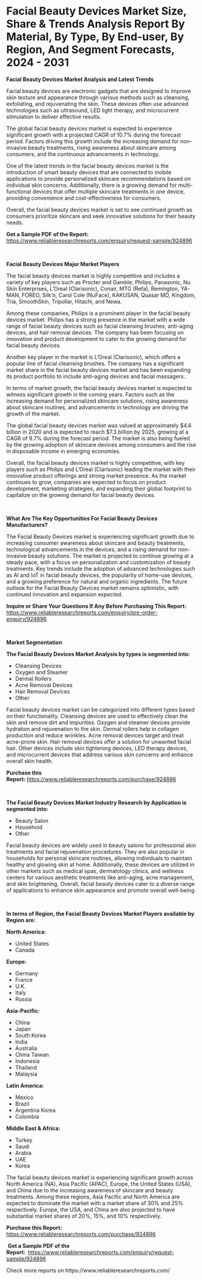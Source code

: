 <p><h1>Facial Beauty Devices Market Size, Share & Trends Analysis Report By Material, By Type, By End-user, By Region, And Segment Forecasts, 2024 - 2031</h1></p><p><strong>Facial Beauty Devices Market Analysis and Latest Trends</strong></p>
<p><p>Facial beauty devices are electronic gadgets that are designed to improve skin texture and appearance through various methods such as cleansing, exfoliating, and rejuvenating the skin. These devices often use advanced technologies such as ultrasound, LED light therapy, and microcurrent stimulation to deliver effective results.</p><p>The global facial beauty devices market is expected to experience significant growth with a projected CAGR of 10.7% during the forecast period. Factors driving this growth include the increasing demand for non-invasive beauty treatments, rising awareness about skincare among consumers, and the continuous advancements in technology.</p><p>One of the latest trends in the facial beauty devices market is the introduction of smart beauty devices that are connected to mobile applications to provide personalized skincare recommendations based on individual skin concerns. Additionally, there is a growing demand for multi-functional devices that offer multiple skincare treatments in one device, providing convenience and cost-effectiveness for consumers.</p><p>Overall, the facial beauty devices market is set to see continued growth as consumers prioritize skincare and seek innovative solutions for their beauty needs.</p></p>
<p><strong>Get a Sample PDF of the Report:&nbsp;</strong> <a href="https://www.reliableresearchreports.com/enquiry/request-sample/924896">https://www.reliableresearchreports.com/enquiry/request-sample/924896</a></p>
<p>&nbsp;</p>
<p><strong>Facial Beauty Devices Major Market Players</strong></p>
<p><p>The facial beauty devices market is highly competitive and includes a variety of key players such as Procter and Gamble, Philips, Panasonic, Nu Skin Enterprises, L’Oreal (Clarisonic), Conair, MTG (Refa), Remington, YA-MAN, FOREO, Silk’n, Carol Cole (NuFace), KAKUSAN, Quasar MD, Kingdom, Tria, SmoothSkin, Tripollar, Hitachi, and Newa.</p><p>Among these companies, Philips is a prominent player in the facial beauty devices market. Philips has a strong presence in the market with a wide range of facial beauty devices such as facial cleansing brushes, anti-aging devices, and hair removal devices. The company has been focusing on innovation and product development to cater to the growing demand for facial beauty devices.</p><p>Another key player in the market is L’Oreal (Clarisonic), which offers a popular line of facial cleansing brushes. The company has a significant market share in the facial beauty devices market and has been expanding its product portfolio to include anti-aging devices and facial massagers.</p><p>In terms of market growth, the facial beauty devices market is expected to witness significant growth in the coming years. Factors such as the increasing demand for personalized skincare solutions, rising awareness about skincare routines, and advancements in technology are driving the growth of the market.</p><p>The global facial beauty devices market was valued at approximately $4.6 billion in 2020 and is expected to reach $7.3 billion by 2025, growing at a CAGR of 9.7% during the forecast period. The market is also being fueled by the growing adoption of skincare devices among consumers and the rise in disposable income in emerging economies.</p><p>Overall, the facial beauty devices market is highly competitive, with key players such as Philips and L’Oreal (Clarisonic) leading the market with their innovative product offerings and strong market presence. As the market continues to grow, companies are expected to focus on product development, marketing strategies, and expanding their global footprint to capitalize on the growing demand for facial beauty devices.</p></p>
<p>&nbsp;</p>
<p><strong>What Are The Key Opportunities For Facial Beauty Devices Manufacturers?</strong></p>
<p><p>The Facial Beauty Devices market is experiencing significant growth due to increasing consumer awareness about skincare and beauty treatments, technological advancements in the devices, and a rising demand for non-invasive beauty solutions. The market is projected to continue growing at a steady pace, with a focus on personalization and customization of beauty treatments. Key trends include the adoption of advanced technologies such as AI and IoT in facial beauty devices, the popularity of home-use devices, and a growing preference for natural and organic ingredients. The future outlook for the Facial Beauty Devices market remains optimistic, with continued innovation and expansion expected.</p></p>
<p><strong>Inquire or Share Your Questions If Any Before Purchasing This Report:</strong> <a href="https://www.reliableresearchreports.com/enquiry/pre-order-enquiry/924896">https://www.reliableresearchreports.com/enquiry/pre-order-enquiry/924896</a></p>
<p>&nbsp;</p>
<p><strong>Market Segmentation</strong></p>
<p><strong>The Facial Beauty Devices Market Analysis by types is segmented into:</strong></p>
<p><ul><li>Cleansing Devices</li><li>Oxygen and Steamer</li><li>Dermal Rollers</li><li>Acne Removal Devices</li><li>Hair Removal Devices</li><li>Other</li></ul></p>
<p><p>Facial beauty devices market can be categorized into different types based on their functionality. Cleansing devices are used to effectively clean the skin and remove dirt and impurities. Oxygen and steamer devices provide hydration and rejuvenation to the skin. Dermal rollers help in collagen production and reduce wrinkles. Acne removal devices target and treat acne-prone skin. Hair removal devices offer a solution for unwanted facial hair. Other devices include skin tightening devices, LED therapy devices, and microcurrent devices that address various skin concerns and enhance overall skin health.</p></p>
<p><strong>Purchase this Report:&nbsp;</strong><a href="https://www.reliableresearchreports.com/purchase/924896">https://www.reliableresearchreports.com/purchase/924896</a></p>
<p>&nbsp;</p>
<p><strong>The Facial Beauty Devices Market Industry Research by Application is segmented into:</strong></p>
<p><ul><li>Beauty Salon</li><li>Household</li><li>Other</li></ul></p>
<p><p>Facial beauty devices are widely used in beauty salons for professional skin treatments and facial rejuvenation procedures. They are also popular in households for personal skincare routines, allowing individuals to maintain healthy and glowing skin at home. Additionally, these devices are utilized in other markets such as medical spas, dermatology clinics, and wellness centers for various aesthetic treatments like anti-aging, acne management, and skin brightening. Overall, facial beauty devices cater to a diverse range of applications to enhance skin appearance and promote overall well-being.</p></p>
<p>&nbsp;</p>
<p><strong>In terms of Region, the Facial Beauty Devices Market Players available by Region are:</strong></p>
<p>
    <p> <strong> North America: </strong>
        <ul>
            <li>United States</li>
            <li>Canada</li>
        </ul>
        </p> 
    <p> <strong> Europe: </strong>
        <ul>
            <li>Germany</li>
            <li>France</li>
            <li>U.K.</li>
            <li>Italy</li>
            <li>Russia</li>
        </ul>
        </p> 
    <p> <strong> Asia-Pacific: </strong>
        <ul>
            <li>China</li>
            <li>Japan</li>
            <li>South Korea</li>
            <li>India</li>
            <li>Australia</li>
            <li>China Taiwan</li>
            <li>Indonesia</li>
            <li>Thailand</li>
            <li>Malaysia</li>
        </ul>
        </p> 
    <p> <strong> Latin America: </strong>
        <ul>
            <li>Mexico</li>
            <li>Brazil</li>
            <li>Argentina Korea</li>
            <li>Colombia</li>
        </ul>
        </p> 
    <p> <strong> Middle East & Africa: </strong>
        <ul>
            <li>Turkey</li>
            <li>Saudi</li>
            <li>Arabia</li>
            <li>UAE</li>
            <li>Korea</li>
        </ul>
    </p>
    </p>
<p><p>The facial beauty devices market is experiencing significant growth across North America (NA), Asia Pacific (APAC), Europe, the United States (USA), and China due to the increasing awareness of skincare and beauty treatments. Among these regions, Asia Pacific and North America are expected to dominate the market with a market share of 30% and 25% respectively. Europe, the USA, and China are also projected to have substantial market shares of 20%, 15%, and 10% respectively.</p></p>
<p><strong>Purchase this Report: </strong><a href="https://www.reliableresearchreports.com/purchase/924896">https://www.reliableresearchreports.com/purchase/924896</a></p>
<p>&nbsp;<strong>Get a Sample PDF of the Report:&nbsp;&nbsp;</strong><a href="https://www.reliableresearchreports.com/enquiry/request-sample/924896">https://www.reliableresearchreports.com/enquiry/request-sample/924896</a></p>
<p><strong></strong></p>
<p>Check more reports on https://www.reliableresearchreports.com/</p>